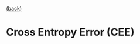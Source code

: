 [(back)](https://github.com/DoranLyong/DL_coding_master/tree/master/Self_tutorial/3_learning/MNIST_learning/2_loss_function)

# Cross Entropy Error (CEE)